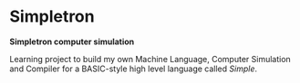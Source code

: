 # Simpletron

**Simpletron computer simulation**

Learning project to build my own Machine Language, Computer Simulation and Compiler for a BASIC-style high level language called *Simple*.
